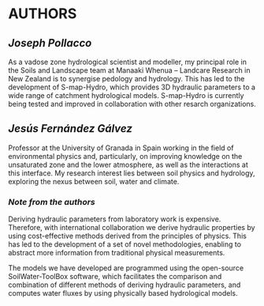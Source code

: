 # AUTHORS

## *Joseph Pollacco*

As a vadose zone hydrological scientist and modeller, my principal role in the Soils and Landscape team at Manaaki Whenua – Landcare Research in New Zealand is to synergise pedology and hydrology. This has led to the development of S-map-Hydro, which provides 3D hydraulic parameters to a wide range of catchment hydrological models. S-map-Hydro is currently being tested and improved in collaboration with other resarch organizations.

## *Jesús Fernández Gálvez*

Professor at the University of Granada in Spain working in the field of  environmental physics and, particularly, on improving knowledge on the unsaturated zone and the lower atmosphere, as well as the interactions at this interface. My research interest lies between soil physics and hydrology, exploring the nexus between soil, water and climate. 




### *Note from the authors*

Deriving hydraulic parameters from laboratory work is expensive. Therefore, with international collaboration we derive hydraulic properties by using cost-effective methods derived from the principles of physics. This has led to the development of a set of novel methodologies, enabling to abstract more information from traditional physical measurements. 

The models we have developed are programmed using the open-source SoilWater-ToolBox software, which facilitates the comparison and combination of different methods of deriving hydraulic parameters, and computes water fluxes by using physically based hydrological models.